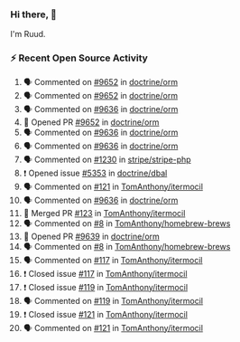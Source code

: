 ### Hi there, 👋

I'm Ruud.
 
### :zap: Recent Open Source Activity

<!--START_SECTION:activity-->
1. 🗣 Commented on [#9652](https://github.com/doctrine/orm/issues/9652) in [doctrine/orm](https://github.com/doctrine/orm)
2. 🗣 Commented on [#9652](https://github.com/doctrine/orm/issues/9652) in [doctrine/orm](https://github.com/doctrine/orm)
3. 🗣 Commented on [#9636](https://github.com/doctrine/orm/issues/9636) in [doctrine/orm](https://github.com/doctrine/orm)
4. 💪 Opened PR [#9652](https://github.com/doctrine/orm/pull/9652) in [doctrine/orm](https://github.com/doctrine/orm)
5. 🗣 Commented on [#9636](https://github.com/doctrine/orm/issues/9636) in [doctrine/orm](https://github.com/doctrine/orm)
6. 🗣 Commented on [#9636](https://github.com/doctrine/orm/issues/9636) in [doctrine/orm](https://github.com/doctrine/orm)
7. 🗣 Commented on [#1230](https://github.com/stripe/stripe-php/issues/1230) in [stripe/stripe-php](https://github.com/stripe/stripe-php)
8. ❗️ Opened issue [#5353](https://github.com/doctrine/dbal/issues/5353) in [doctrine/dbal](https://github.com/doctrine/dbal)
9. 🗣 Commented on [#121](https://github.com/TomAnthony/itermocil/issues/121) in [TomAnthony/itermocil](https://github.com/TomAnthony/itermocil)
10. 🗣 Commented on [#9636](https://github.com/doctrine/orm/issues/9636) in [doctrine/orm](https://github.com/doctrine/orm)
11. 🎉 Merged PR [#123](https://github.com/TomAnthony/itermocil/pull/123) in [TomAnthony/itermocil](https://github.com/TomAnthony/itermocil)
12. 🗣 Commented on [#8](https://github.com/TomAnthony/homebrew-brews/issues/8) in [TomAnthony/homebrew-brews](https://github.com/TomAnthony/homebrew-brews)
13. 💪 Opened PR [#9639](https://github.com/doctrine/orm/pull/9639) in [doctrine/orm](https://github.com/doctrine/orm)
14. 🗣 Commented on [#8](https://github.com/TomAnthony/homebrew-brews/issues/8) in [TomAnthony/homebrew-brews](https://github.com/TomAnthony/homebrew-brews)
15. 🗣 Commented on [#117](https://github.com/TomAnthony/itermocil/issues/117) in [TomAnthony/itermocil](https://github.com/TomAnthony/itermocil)
16. ❗️ Closed issue [#117](https://github.com/TomAnthony/itermocil/issues/117) in [TomAnthony/itermocil](https://github.com/TomAnthony/itermocil)
17. ❗️ Closed issue [#119](https://github.com/TomAnthony/itermocil/issues/119) in [TomAnthony/itermocil](https://github.com/TomAnthony/itermocil)
18. 🗣 Commented on [#119](https://github.com/TomAnthony/itermocil/issues/119) in [TomAnthony/itermocil](https://github.com/TomAnthony/itermocil)
19. ❗️ Closed issue [#121](https://github.com/TomAnthony/itermocil/issues/121) in [TomAnthony/itermocil](https://github.com/TomAnthony/itermocil)
20. 🗣 Commented on [#121](https://github.com/TomAnthony/itermocil/issues/121) in [TomAnthony/itermocil](https://github.com/TomAnthony/itermocil)
<!--END_SECTION:activity-->

